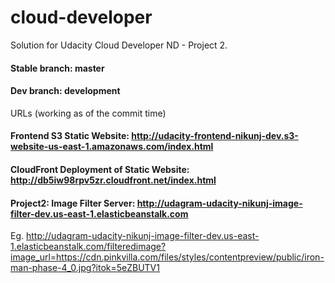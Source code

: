 # cloud-developer
Solution for Udacity Cloud Developer ND - Project 2.

#### Stable branch: master
#### Dev branch: development

URLs (working as of the commit time) 
#### Frontend S3 Static Website: http://udacity-frontend-nikunj-dev.s3-website-us-east-1.amazonaws.com/index.html
#### CloudFront Deployment of Static Website: http://db5iw98rpv5zr.cloudfront.net/index.html
#### Project2: Image Filter Server: http://udagram-udacity-nikunj-image-filter-dev.us-east-1.elasticbeanstalk.com
Eg. http://udagram-udacity-nikunj-image-filter-dev.us-east-1.elasticbeanstalk.com/filteredimage?image_url=https://cdn.pinkvilla.com/files/styles/contentpreview/public/iron-man-phase-4_0.jpg?itok=5eZBUTV1 
